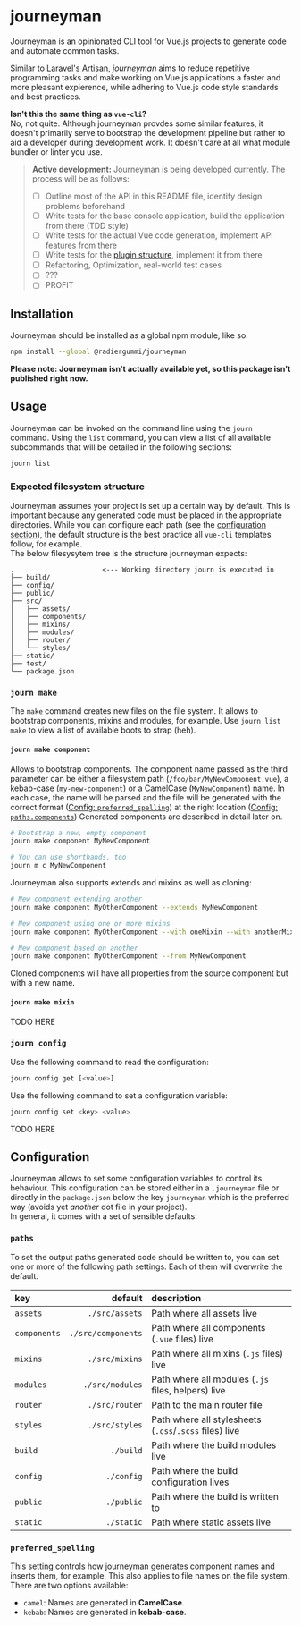 # journeyman
Journeyman is an opinionated CLI tool for Vue.js projects to generate code and automate common tasks.

Similar to [Laravel's Artisan](https://laravel.com/docs/5.6/artisan), *journeyman* aims to reduce repetitive programming tasks and make working on Vue.js applications a faster and more pleasant expierence, while adhering to Vue.js code style standards and best practices.

**Isn't this the same thing as `vue-cli`?**  
No, not quite. Although journeyman provdes some similar features, it doesn't primarily serve to bootstrap the development pipeline but rather to aid a developer during development work. It doesn't care at all what module bundler or linter you use.

> **Active development:** Journeyman is being developed currently. The process will be as follows:
> - [ ] Outline most of the API in this README file, identify design problems beforehand  
> - [ ] Write tests for the base console application, build the application from there (TDD style)
> - [ ] Write tests for the actual Vue code generation, implement API features from there
> - [ ] Write tests for the [plugin structure](#plugins), implement it from there
> - [ ] Refactoring, Optimization, real-world test cases
> - [ ] ???
> - [ ] PROFIT

## Installation
Journeyman should be installed as a global npm module, like so:

```sh
npm install --global @radiergummi/journeyman
```
**Please note: Journeyman isn't actually available yet, so this package isn't published right now.**

## Usage
Journeyman can be invoked on the command line using the `journ` command. Using the `list` command, you can view a list of all available subcommands that will be detailed in the following sections:

```sh
journ list
```

### Expected filesystem structure
Journeyman assumes your project is set up a certain way by default. This is important because any generated code must be placed in the appropriate directories. While you can configure each path (see the [configuration section](#configuration)), the default structure is the best practice all `vue-cli` templates follow, for example.  
The below filesysytem tree is the structure journeyman expects:

```
.                      <--- Working directory journ is executed in
├── build/
├── config/
├── public/
├── src/
│   ├── assets/
│   ├── components/
│   ├── mixins/
│   ├── modules/
│   ├── router/
│   └── styles/
├── static/
├── test/
└── package.json
```

### `journ make`
The `make` command creates new files on the file system. It allows to bootstrap components, mixins and modules, for example. Use `journ list make` to view a list of available boots to strap (heh).

#### `journ make component`
Allows to bootstrap components. The component name passed as the third parameter can be either a filesystem path (`/foo/bar/MyNewComponent.vue`), a kebab-case (`my-new-component`) or a CamelCase (`MyNewComponent`) name. In each case, the name will be parsed and the file will be generated with the correct format ([Config: `preferred_spelling`](#preferred-spelling)) at the right location ([Config: `paths.components`](#paths))
Generated components are described in detail later on.  

```sh
# Bootstrap a new, empty component
journ make component MyNewComponent

# You can use shorthands, too
journ m c MyNewComponent
```

Journeyman also supports extends and mixins as well as cloning:

```sh
# New component extending another
journ make component MyOtherComponent --extends MyNewComponent

# New component using one or more mixins
journ make component MyOtherComponent --with oneMixin --with anotherMixin

# New component based on another
journ make component MyOtherComponent --from MyNewComponent
```

Cloned components will have all properties from the source component but with a new name.

#### `journ make mixin`

TODO HERE

### `journ config`
Use the following command to read the configuration:

```sh
journ config get [<value>]
```

Use the following command to set a configuration variable:

```sh
journ config set <key> <value>
```

TODO HERE

## Configuration
Journeyman allows to set some configuration variables to control its behaviour. This configuration can be stored either in a `.journeyman` file or directly in the `package.json` below the key `journeyman` which is the preferred way (avoids yet *another* dot file in your project).  
In general, it comes with a set of sensible defaults:

### `paths`
To set the output paths generated code should be written to, you can set one or more of the following path settings. Each of them will overwrite the default.

| key          |           default |                                            description |
|:-------------|------------------:|:-------------------------------------------------------|
| `assets`     |     `./src/assets`| Path where all assets live                             |
| `components` | `./src/components`| Path where all components (`.vue` files) live          |
| `mixins`     |    `./src/mixins` | Path where all mixins (`.js` files) live               |
| `modules`    |   `./src/modules` | Path where all modules (`.js` files, helpers) live     |
| `router`     |    `./src/router` | Path to the main router file                           |
| `styles`     |    `./src/styles` | Path where all stylesheets (`.css`/`.scss` files) live |
| `build`      |         `./build` | Path where the build modules live                      |
| `config`     |        `./config` | Path where the build configuration lives               |
| `public`     |        `./public` | Path where the build is written to                     |
| `static`     |        `./static` | Path where static assets live                          |

### `preferred_spelling`
This setting controls how journeyman generates component names and inserts them, for example. This also applies to file names on the file system. There are two options available:
 - `camel`: Names are generated in **CamelCase**.
 - `kebab`: Names are generated in **kebab-case**.
